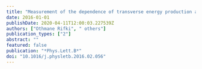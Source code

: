 ```yaml
---
title: "Measurement of the dependence of transverse energy production at large pseudorapidity on the hard-scattering kinematics of proton-proton collisions at $sqrts = 2.76$ TeV with ATLAS"
date: 2016-01-01
publishDate: 2020-04-11T12:00:03.227539Z
authors: ["Othmane Rifki", " others"]
publication_types: ["2"]
abstract: ""
featured: false
publication: "*Phys.Lett.B*"
doi: "10.1016/j.physletb.2016.02.056"
---
```



